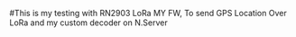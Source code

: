 #This is my testing with RN2903 LoRa MY FW, To send GPS Location Over LoRa and my custom decoder on N.Server
